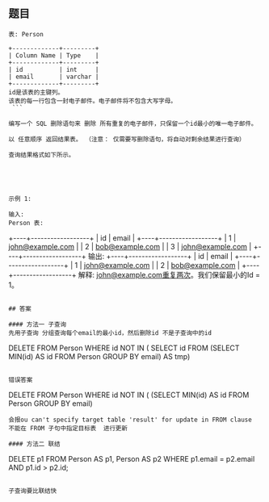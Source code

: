 ## 题目
```
表: Person

+-------------+---------+
| Column Name | Type    |
+-------------+---------+
| id          | int     |
| email       | varchar |
+-------------+---------+
id是该表的主键列。
该表的每一行包含一封电子邮件。电子邮件将不包含大写字母。
 ```

编写一个 SQL 删除语句来 删除 所有重复的电子邮件，只保留一个id最小的唯一电子邮件。

以 任意顺序 返回结果表。 （注意： 仅需要写删除语句，将自动对剩余结果进行查询）

查询结果格式如下所示。

 

 

示例 1:

输入: 
Person 表:
```
+----+------------------+
| id | email            |
+----+------------------+
| 1  | john@example.com |
| 2  | bob@example.com  |
| 3  | john@example.com |
+----+------------------+
输出: 
+----+------------------+
| id | email            |
+----+------------------+
| 1  | john@example.com |
| 2  | bob@example.com  |
+----+------------------+
解释: john@example.com重复两次。我们保留最小的Id = 1。
```

## 答案

#### 方法一 子查询
先用子查询 分组查询每个email的最小id，然后删除id 不是子查询中的id
```
DELETE 
FROM Person 
WHERE id NOT IN  ( SELECT id FROM (SELECT MIN(id) AS id FROM Person GROUP BY email) AS tmp)
```

错误答案
```
DELETE 
FROM Person 
WHERE id NOT IN  (  (SELECT MIN(id) AS id FROM Person GROUP BY email)
```
会报ou can't specify target table 'result' for update in FROM clause 
不能在 FROM 子句中指定目标表  进行更新

#### 方法二 联结
```
DELETE p1
FROM Person AS p1, Person AS p2
WHERE p1.email = p2.email AND p1.id > p2.id;
```

子查询要比联结快
